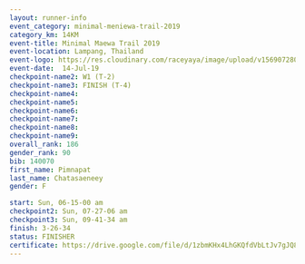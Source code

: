 ```yaml
---
layout: runner-info 
event_category: minimal-meniewa-trail-2019 
category_km: 14KM 
event-title: Minimal Maewa Trail 2019 
event-location: Lampang, Thailand 
event-logo: https://res.cloudinary.com/raceyaya/image/upload/v1569072805/logo/minimal-trail_ktnvsp.jpg 
event-date:  14-Jul-19 
checkpoint-name2: W1 (T-2) 
checkpoint-name3: FINISH (T-4) 
checkpoint-name4: 
checkpoint-name5: 
checkpoint-name6: 
checkpoint-name7: 
checkpoint-name8: 
checkpoint-name9: 
overall_rank: 186
gender_rank: 90
bib: 140070
first_name: Pimnapat
last_name: Chatasaeneey
gender: F

start: Sun, 06-15-00 am
checkpoint2: Sun, 07-27-06 am
checkpoint3: Sun, 09-41-34 am
finish: 3-26-34
status: FINISHER
certificate: https://drive.google.com/file/d/1zbmKHx4LhGKQfdVbLtJv7gJQ806yx6ne/view?usp=sharing
---
```

